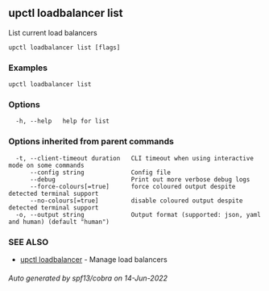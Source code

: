 ## upctl loadbalancer list

List current load balancers

```
upctl loadbalancer list [flags]
```

### Examples

```
upctl loadbalancer list
```

### Options

```
  -h, --help   help for list
```

### Options inherited from parent commands

```
  -t, --client-timeout duration   CLI timeout when using interactive mode on some commands
      --config string             Config file
      --debug                     Print out more verbose debug logs
      --force-colours[=true]      force coloured output despite detected terminal support
      --no-colours[=true]         disable coloured output despite detected terminal support
  -o, --output string             Output format (supported: json, yaml and human) (default "human")
```

### SEE ALSO

* [upctl loadbalancer](upctl_loadbalancer.md)	 - Manage load balancers

###### Auto generated by spf13/cobra on 14-Jun-2022
